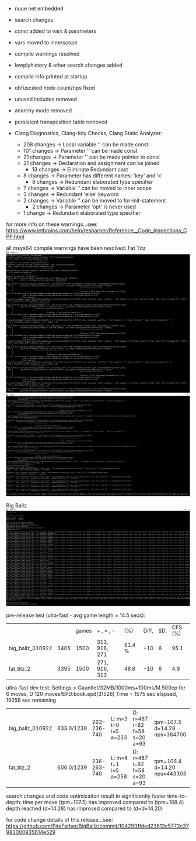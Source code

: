  
- nuue net embedded
- search changes
- const added to vars & parameters
- vars moved to innerscope
- compile warnings resolved
- lowplyhistory & other search changes added
- compile info printed at startup
- obfuscated node count/nps fixed
- unused includes removed
- anarchy mode removed
- persistent transposition table removed

- Clang Diagnostics, Clang-tidy Checks, Clang Static Analyzer:
	- 208 changes -> Local variable '' can be made const
	- 101 changes -> Parameter '' can be made const
	- 21 changes -> Parameter '' can be made pointer to const	
	- 21 changes -> Declaration and assignment can be joined
    	- 13 changes -> Eliminate Redundant cast	
	- 8 changes -> Parameter has different names: 'key' and 'k'
    	- 8 changes -> Redundant elaborated type specifier
	- 7 changes -> Variable '' can be moved to inner scope
	- 3 changes -> Redundant 'else' keyword	
	- 2 changes -> Variable '' can be moved to for-init-statement
    	- 2 changes -> Parameter 'opt' is never used	
	- 1 change -> Redundant elaborated type specifier
	
for more info on these warnings...see:
https://www.jetbrains.com/help/resharper/Reference__Code_Inspections_CPP.html


all msys64 compile warnings have been resolved:
Fat Titz
![alt tag](https://raw.githubusercontent.com/FireFather/BigBallz/master/bitmaps/fattitz_compile_warnings_1.png)
![alt tag](https://raw.githubusercontent.com/FireFather/BigBallz/master/bitmaps/fattitz_compile_warnings_2.png)


Big Ballz
![alt tag](https://raw.githubusercontent.com/FireFather/BigBallz/master/bitmaps/bigballz_clean_compile.png)

pre-release test (ulra-fast - avg game length = 14.5 secs):

|                  |      |           |              |       |       |    |       |
| ---------------- | ---- | --------- | ------------ | ----- | ----- | -- | ----- |
|                  |      |  games    |  + ,  = ,  - |(%)    |Diff,  |SD, |CFS (%)|
| big_ballz_010922 | 3405 |   1500    | 313, 916, 271|51.4 % |+10    |6   |95.1   |
| fat_titz_2       | 3395 |   1500    | 271, 916, 313|48.6   |-10    |6   |4.9    |

ultra-fast dev test:
Settings = Gauntlet/32MB/1000ms+100ms/M 500cp for 6 moves, D 120 moves/EPD:book.epd(31526)
Time = 1575 sec elapsed, 19256 sec remaining

|                  |            |           |                      |                              |                              |
| ---------------- | ---------- | --------- | -------------------- | ---------------------------- | ---------------------------- |
| big_ballz_010922 | 633.0/1239 |263-236-740|L: m=3 t=0 i=0 a=233|D: r=487 i=82 f=58 s=20 a=93|tpm=107.5 d=14.28 nps=384700|
| fat_titz_2       | 606.0/1239 |236-263-740|L: m=4 t=1 i=0 a=258|D: r=487 i=82 f=58 s=20 a=93|tpm=108.4 d=14.20 nps=443303|
 
 
search changes and code optimization result in significantly faster time-to-depth:
time per move (tpm=107.5) has improved compared to (tpm=108.4)
depth reached (d=14.28) has improved compared to (d=d=14.20)


for code change details of this release...see:
https://github.com/FireFather/BigBallz/commit/1042931fded23613c5772c37983000935614e529
